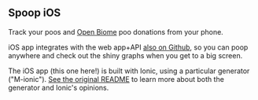 ## Spoop iOS
Track your poos and [Open Biome](//openbiome.org) poo donations from your phone.


iOS app integrates with the web app+API [also on Github](//github.com/rotblauer/spoop), so you can poop anywhere and check out the shiny graphs when you get to a big screen.


The iOS app (this one here!) is built with Ionic, using a particular generator ("M-ionic"). [See the original README](./README_generator.md) to learn more about both the generator and Ionic's opinions.
